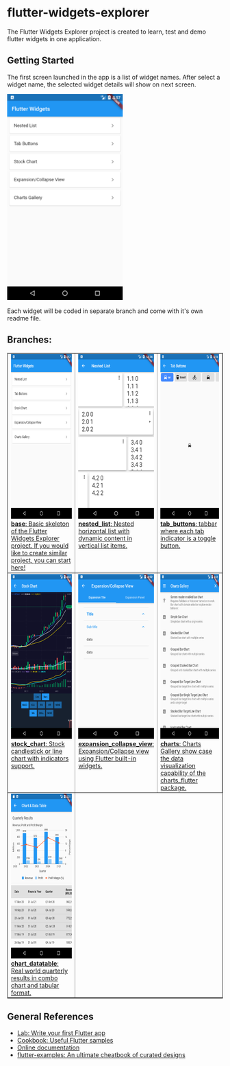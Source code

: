 # flutter-widgets-explorer

The Flutter Widgets Explorer project is created to learn, test and demo flutter widgets in one application.

## Getting Started

The first screen launched in the app is a list of widget names. 
After select a widget name, the selected widget details will show on next screen.
<p> 
<img alt="Main Screen" src="images/thumbnail.png" height="480px" width="270px" />
</p>
Each widget will be coded in separate branch and come with it's own readme file.

## Branches:

<table border="1" cellspacing="0" cellpadding="0">
<tr valign="top">
<td width="33.3%">
<a href="intro.md" target="_blank">
<img alt="Main Screen" src="images/thumbnail.png" height="384px" width="216px" />
</br><strong>base</strong>: Basic skeleton of the Flutter Widgets Explorer project. If you would like to create similar project, you can start here!
</a> 
</td>
<td width="33.3%">
<a href="lib/nested_list/README.md" target="_blank">
<img alt="Nested List Screen" src="images/nested_list/thumbnail.png" height="384px" width="216px" />
</br><strong>nested_list</strong>: Nested horizontal list with dynamic content in vertical list items.
</a> 
</td>
<td width="33.3%">
<a href="lib/tab_buttons/README.md" target="_blank">
<img alt="Tab Buttons Screen" src="images/tab_buttons/thumbnail.png" height="384px" width="216px"  />
</br><strong>tab_buttons</strong>: tabbar where each tab indicator is a toggle button.
</a> 
</td>
</tr>
<tr valign="top">
<td width="33.3%">
<a href="lib/stock_chart/README.md" target="_blank">
<img alt="Stock Chart Screen" src="images/stock_chart/thumbnail.png" height="384px" width="216px" />
</br><strong>stock_chart</strong>: Stock candlestick or line chart with indicators support.
</a> 
</td>
<td width="33.3%">
<a href="lib/expansion_collapse_view/README.md" target="_blank">
<img alt="Expansion/Collapse View" src="images/expansion_collapse_view/thumbnail.png" height="384px" width="216px" />
</br><strong>expansion_collapse_view</strong>: Expansion/Collapse view using Flutter built-in widgets.
</a> 
</td>
<td width="33.3%">
<a href="lib/charts/README.md" target="_blank">
<img alt="Charts Gallery" src="images/charts/thumbnail.png" height="384px" width="216px" />
</br><strong>charts</strong>: Charts Gallery show case the data visualization capability of the charts_flutter package.
</a> 
</td>
</tr>
<tr valign="top">
<td width="33.3%">
<a href="lib/chart_datatable/README.md" target="_blank">
<img alt="Chart & Data Table Screen" src="images/chart_datatable/thumbnail.png" height="384px" width="216px" />
</br><strong>chart_datatable</strong>: Real world quarterly results in combo chart and tabular format.
</a> 
</td>
</tr>
<table>

## General References

- [Lab: Write your first Flutter app](https://flutter.dev/docs/get-started/codelab)
- [Cookbook: Useful Flutter samples](https://flutter.dev/docs/cookbook)
- [Online documentation](https://flutter.dev/docs)
- [flutter-examples: An ultimate cheatbook of curated designs](http://flutterexamples.com/)